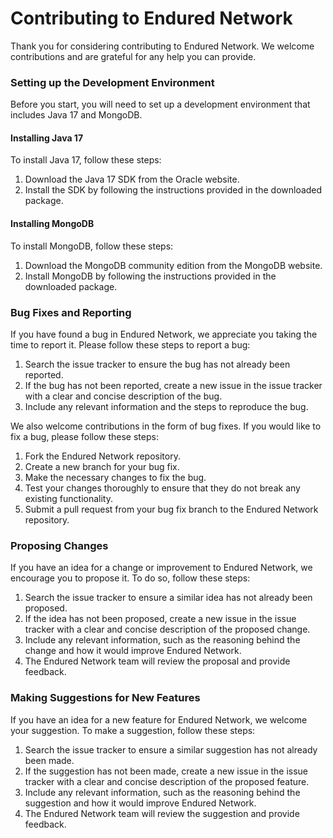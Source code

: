 # Contributing to Endured Network
Thank you for considering contributing to Endured Network. We welcome contributions and are grateful for any help you can provide.

### Setting up the Development Environment
Before you start, you will need to set up a development environment that includes Java 17 and MongoDB.

#### Installing Java 17
To install Java 17, follow these steps:

1. Download the Java 17 SDK from the Oracle website.
2. Install the SDK by following the instructions provided in the downloaded package.

#### Installing MongoDB
To install MongoDB, follow these steps:

1. Download the MongoDB community edition from the MongoDB website.
2. Install MongoDB by following the instructions provided in the downloaded package.

### Bug Fixes and Reporting
If you have found a bug in Endured Network, we appreciate you taking the time to report it. Please follow these steps to report a bug:

1. Search the issue tracker to ensure the bug has not already been reported.
2. If the bug has not been reported, create a new issue in the issue tracker with a clear and concise description of the bug.
3. Include any relevant information and the steps to reproduce the bug.

We also welcome contributions in the form of bug fixes. If you would like to fix a bug, please follow these steps:

1. Fork the Endured Network repository.
2. Create a new branch for your bug fix.
3. Make the necessary changes to fix the bug.
4. Test your changes thoroughly to ensure that they do not break any existing functionality.
5. Submit a pull request from your bug fix branch to the Endured Network repository.

### Proposing Changes
If you have an idea for a change or improvement to Endured Network, we encourage you to propose it. To do so, follow these steps:

1. Search the issue tracker to ensure a similar idea has not already been proposed.
2. If the idea has not been proposed, create a new issue in the issue tracker with a clear and concise description of the proposed change.
3. Include any relevant information, such as the reasoning behind the change and how it would improve Endured Network.
4. The Endured Network team will review the proposal and provide feedback.

### Making Suggestions for New Features
If you have an idea for a new feature for Endured Network, we welcome your suggestion. To make a suggestion, follow these steps:

1. Search the issue tracker to ensure a similar suggestion has not already been made.
2. If the suggestion has not been made, create a new issue in the issue tracker with a clear and concise description of the proposed feature.
3. Include any relevant information, such as the reasoning behind the suggestion and how it would improve Endured Network.
4. The Endured Network team will review the suggestion and provide feedback.

